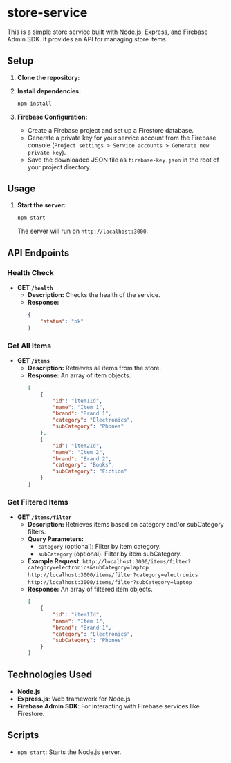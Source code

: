 # store-service

This is a simple store service built with Node.js, Express, and Firebase Admin SDK. It provides an API for managing store items.

## Setup

1.  **Clone the repository:**

2.  **Install dependencies:**
    ```bash
    npm install
    ```
3.  **Firebase Configuration:**
    *   Create a Firebase project and set up a Firestore database.
    *   Generate a private key for your service account from the Firebase console (`Project settings > Service accounts > Generate new private key`).
    *   Save the downloaded JSON file as `firebase-key.json` in the root of your project directory.

## Usage

1.  **Start the server:**
    ```bash
    npm start
    ```
    The server will run on `http://localhost:3000`.

## API Endpoints

### Health Check

*   **GET `/health`**
    *   **Description:** Checks the health of the service.
    *   **Response:**
        ```json
        {
            "status": "ok"
        }
        ```

### Get All Items

*   **GET `/items`**
    *   **Description:** Retrieves all items from the store.
    *   **Response:** An array of item objects.
        ```json
        [
            {
                "id": "item1Id",
                "name": "Item 1",
                "brand": "Brand 1",
                "category": "Electronics",
                "subCategory": "Phones"
            },
            {
                "id": "item2Id",
                "name": "Item 2",
                "brand": "Brand 2",
                "category": "Books",
                "subCategory": "Fiction"
            }
        ]
        ```

### Get Filtered Items

*   **GET `/items/filter`**
    *   **Description:** Retrieves items based on category and/or subCategory filters.
    *   **Query Parameters:**
        *   `category` (optional): Filter by item category.
        *   `subCategory` (optional): Filter by item subCategory.
    *   **Example Request:**
        `http://localhost:3000/items/filter?category=electronics&subCategory=laptop`
        `http://localhost:3000/items/filter?category=electronics`
        `http://localhost:3000/items/filter?subCategory=laptop`
    *   **Response:** An array of filtered item objects.
        ```json
        [
            {
                "id": "item1Id",
                "name": "Item 1",
                "brand": "Brand 1",
                "category": "Electronics",
                "subCategory": "Phones"
            }
        ]
        ```

## Technologies Used

*   **Node.js**
*   **Express.js**: Web framework for Node.js
*   **Firebase Admin SDK**: For interacting with Firebase services like Firestore.

## Scripts

*   `npm start`: Starts the Node.js server.